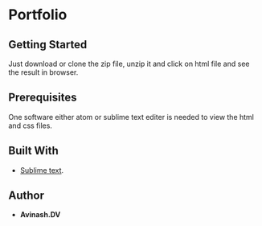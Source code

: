 # Portfolio

## Getting Started
Just download or clone the zip file, unzip it and click on html file and see the result in browser.

## Prerequisites
One software either atom or sublime text editer is needed to view the html and css files.



## Built With
* [Sublime text](https://www.sublimetext.com/).

## Author

* **Avinash.DV** 